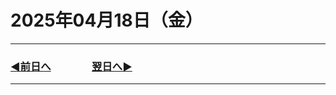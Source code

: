 # 2025年04月18日（金）

---

### [◀️前日へ](https://github.com/yuasys/chatty-journal/blob/main/2025/04/2025-04-17.md)&emsp;&emsp;&emsp;&emsp;[翌日へ▶️](https://github.com/yuasys/chatty-journal/blob/main/2025/04/2025-04-19.md)

---

